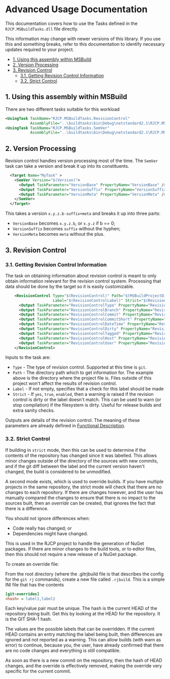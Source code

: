 # Advanced Usage Documentation <!-- omit in toc -->

This documentation covers how to use the Tasks defined in the
`RJCP.MSBuildTasks.dll` file directly.

This information may change with newer versions of this library. If you use this
and something breaks, refer to this documentation to identify necessary updates
required to your project.

- [1. Using this assembly within MSBuild](#1-using-this-assembly-within-msbuild)
- [2. Version Processing](#2-version-processing)
- [3. Revision Control](#3-revision-control)
  - [3.1. Getting Revision Control Information](#31-getting-revision-control-information)
  - [3.2. Strict Control](#32-strict-control)

## 1. Using this assembly within MSBuild

There are two different tasks suitable for this workload

```xml
<UsingTask TaskName="RJCP.MSBuildTasks.RevisionControl"
           AssemblyFile="..\buildtasks\bin\Debug\netstandard2.1\RJCP.MSBuildTasks.dll" />
<UsingTask TaskName="RJCP.MSBuildTasks.SemVer"
           AssemblyFile="..\buildtasks\bin\Debug\netstandard2.1\RJCP.MSBuildTasks.dll" />
```

## 2. Version Processing

Revision control handles version processing most of the time. The `SemVer` task
can take a version and break it up into its constituents.

```xml
  <Target Name="MyTask" >
    <SemVer Version="$(Version)">
      <Output TaskParameter="VersionBase" PropertyName="VersionBase" />
      <Output TaskParameter="VersionSuffix" PropertyName="VersionSuffix" />
      <Output TaskParameter="VersionMeta" PropertyName="VersionMeta" />
    </SemVer>
  </Target>
```

This takes a version `x.y.z.b-suffix+meta` and breaks it up into three parts:

- `VersionBase` becomes `x.y.z.b`, or `x.y.z` if b == 0;
- `VersionSuffix` becomes `suffix` without the hyphen;
- `VersionMeta` becomes `meta` without the plus.

## 3. Revision Control

### 3.1. Getting Revision Control Information

The task on obtaining information about revision control is meant to only obtain
information relevant for the revision control system. Processing that data
should be done by the target so it is easily customizable.

```xml
    <RevisionControl Type="$(RevisionControl)" Path="$(MSBuildProjectDirectory)"
                     Label="$(RevisionControlLabel)" Strict="$(RevisionControlStrict)">
      <Output TaskParameter="RevisionControlType" PropertyName="RevisionControlType" />
      <Output TaskParameter="RevisionControlBranch" PropertyName="RevisionControlBranch" />
      <Output TaskParameter="RevisionControlCommit" PropertyName="RevisionControlCommit" />
      <Output TaskParameter="RevisionControlCommitShort" PropertyName="RevisionControlCommitShort" />
      <Output TaskParameter="RevisionControlDateTime" PropertyName="RevisionControlDateTime" />
      <Output TaskParameter="RevisionControlDirty" PropertyName="RevisionControlDirty" />
      <Output TaskParameter="RevisionControlTagged" PropertyName="RevisionControlTagged" />
      <Output TaskParameter="RevisionControlHost" PropertyName="RevisionControlHost" />
      <Output TaskParameter="RevisionControlUser" PropertyName="RevisionControlUser" />
    </RevisionControl>
```

Inputs to the task are:

- `Type` - The type of revision control. Supported at this time is `git`.
- `Path` - The directory path which to get information for. The example above is
  the directory where the project file is. Files outside of this project won't
  affect the results of revision control.
- `Label` - If not empty, specifies that a check for this label should be made
- `Strict` - If `yes`, `true`, `enabled`, then a warning is raised if the
  revision control is dirty or the label doesn't match. This can be used to warn
  (or stop compilation) if the filesystem is dirty. Useful for release builds
  and extra sanity checks.

Outputs are details of the revision control. The meaning of these parameters are
already defined in [Functional Description](../revision.md).

### 3.2. Strict Control

If building in `strict` mode, then this can be used to determine if the contents
of the repository has changed since it was labelled. This allows minor changes
outside of the directory of the sources with new commits, and if the git diff
between the label and the current version haven't changed, the build is
considered to be unmodified.

A second mode exists, which is used to override builds. If you have multiple
projects in the same repository, the strict mode will check that there are no
changes to each repository. If there are changes however, and the user has
manually compared the changes to ensure that there is no impact to the sources
built, then an *override* can be created, that ignores the fact that there is a
difference.

You should not ignore differences when:
- Code really has changed; or
- Dependencies might have changed.

This is used in the RJCP project to handle the generation of NuGet packages. If
there are minor changes to the build tools, or to editor files, then this should
not require a new release of a NuGet package.

To create an override file:

From the root directory (where the .gitrjbuild file is that describes the config
for the `git rj` commands), create a new file called `.rjbuild`. This is a
simple INI file that has the contents

```ini
[git-overrides]
<hash> = label1,label2
```

Each key/value pair must be unique. The hash is the current HEAD of the
repository being built. Get this by looking at the HEAD for the repository. It
is the GIT SHA-1 hash.

The values are the possible labels that can be overridden. If the current HEAD
contains an entry matching the label being built, then differences are ignored
and not reported as a warning. This can allow builds (with warn as error) to
continue, because you, the user, have already confirmed that there are no code
changes and everything is still compatible.

As soon as there is a new commit on the repository, then the hash of HEAD
changes, and the override is effectively removed, making the override very
specific for the current commit.
